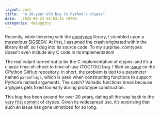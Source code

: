 ```yaml
---
layout: post
title:  "A 20-year-old bug in Python’s ctypes"
date:   2025-08-23 01:03:35 +0700
categories: debugging
---
```


Recently, while tinkering with the [comtypes](https://github.com/enthought/comtypes) library, I stumbled upon a mysterious SIGSEGV. At first, I assumed the crash originated within the library itself, so I dug into its source code. To my surprise, comtypes doesn’t even include any C code in its implementation!

The real culprit turned out to be the C implementation of ctypes-and it’s a classic time-of-check to time-of-use (TOCTOU) bug. I filed an [issue](https://github.com/python/cpython/issues/138008) on the CPython GitHub repository. In short, the problem is tied to a parameter named `paramflags`, which is used when constructing functions to support Python’s named arguments. The catch? Variadic functions break because argtypes gets fixed too early during prototype construction.

This bug has been around for over 20 years, dating all the way back to the [very first commit](https://github.com/python/cpython/blob/d4c9320412177895f598a93d73a0e654db27c351/Modules/_ctypes/_ctypes.c) of ctypes. Given its widespread use, it’s surprising that such an issue has gone unnoticed for so long.

